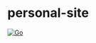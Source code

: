 # personal-site

[![Go](https://github.com/cthach/personal-site/actions/workflows/go.yml/badge.svg)](https://github.com/cthach/personal-site/actions/workflows/go.yml)